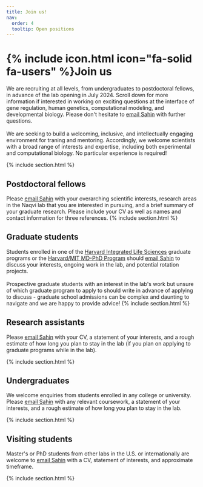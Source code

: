```yaml
---
title: Join us!
nav:
  order: 4
  tooltip: Open positions
---
```


# {% include icon.html icon="fa-solid fa-users" %}Join us

We are recruiting at all levels, from undergraduates to postdoctoral fellows, in advance of the lab opening in July 2024. Scroll down for more information if interested in working on exciting questions at the interface of gene regulation, human genetics, computational modeling, and developmental biology. Please don't hesitate to <a href="mailto:sahin.naqvi@gmail.com">email Sahin</a>  with further questions.
<br> 
<br>
We are seeking to build a welcoming, inclusive, and intellectually engaging environment for traning and mentoring. Accordingly, we welcome scientists with a broad range of interests and expertise, including both experimental and computational biology. No particular experience is required! 

{% include section.html %}

## Postdoctoral fellows
Please <a href="mailto:sahin.naqvi@gmail.com">email Sahin</a> with your overarching scientific interests, research areas in the Naqvi lab that you are interested in pursuing, and a brief summary of your graduate research. Please include your CV as well as names and contact information for three references. 
{% include section.html %}

## Graduate students
Students enrolled in one of the <a href="https://gsas.harvard.edu/office/harvard-integrated-life-sciences">Harvard Integrated Life Sciences</a> graduate programs or the <a href="https://www.hms.harvard.edu/md_phd/">Harvard/MIT MD-PhD Program</a> should <a href="mailto:sahin.naqvi@gmail.com">email Sahin</a> to discuss your interests, ongoing work in the lab, and potential rotation projects. 
<br> 
<br>
Prospective graduate students with an interest in the lab's work but unsure of which graduate program to apply to should write in advance of applying to discuss - graduate school admissions can be complex and daunting to navigate and we are happy to provide advice!
{% include section.html %}

## Research assistants

Please <a href="mailto:sahin.naqvi@gmail.com">email Sahin</a> with your CV, a statement of your interests, and a rough estimate of how long you plan to stay in the lab (if you plan on applying to graduate programs while in the lab).

{% include section.html %}

## Undergraduates

We welcome enquiries from students enrolled in any college or university. Please <a href="mailto:sahin.naqvi@gmail.com">email Sahin</a> with any relevant coursework, a statement of your interests, and a rough estimate of how long you plan to stay in the lab.

{% include section.html %}

## Visiting students

Master's or PhD students from other labs in the U.S. or internationally are welcome to <a href="mailto:sahin.naqvi@gmail.com">email Sahin</a> with a CV, statement of interests, and approximate timeframe.  

{% include section.html %}

